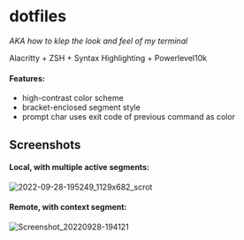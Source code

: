 # dotfiles
*AKA how to klep the look and feel of my terminal*

Alacritty + ZSH + Syntax Highlighting + Powerlevel10k

#### Features:
- high-contrast color scheme
- bracket-enclosed segment style
- prompt char uses exit code of previous command as color

## Screenshots

#### Local, with multiple active segments:
![2022-09-28-195249_1129x682_scrot](https://user-images.githubusercontent.com/26313286/192908466-d3588999-1937-471b-9bff-347936b82125.png)

#### Remote, with context segment:
![Screenshot_20220928-194121](https://user-images.githubusercontent.com/26313286/192908833-43eab44e-fe91-49d9-9bf3-9d21a5afc8bf.png)
